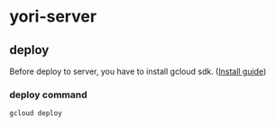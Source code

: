 # yori-server

## deploy
Before deploy to server, you have to install gcloud sdk. ([Install guide](https://cloud.google.com/sdk/docs/quickstarts))  

### deploy command
```
gcloud deploy
```

